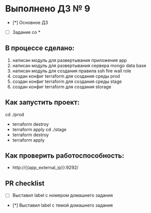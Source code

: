# Выполнено ДЗ № 9

 - [*] Основное ДЗ
 - [ ] Задание со *

## В процессе сделано:
1) написан модуль для развертывания приложения app
2) написан модуль для развертывания сервера  mongo data base
3) написан модуль для создания правила ssh fire wall role
4) создан конфиг terraform для создания среды prod
5) создан конфиг terraform для создания среды stage
6) создан конфиг terraform для создания storage

## Как запустить проект:
 cd ./prod
 - terraform destroy
 - terraform apply
 cd ./stage
 - terraform destroy
 - terraform apply

## Как проверить работоспособность:
 - http://{{app_external_ip}}:9292/

## PR checklist
 - [ ] Выставил label с номером домашнего задания
 - [*] Выставил label с темой домашнего задания

